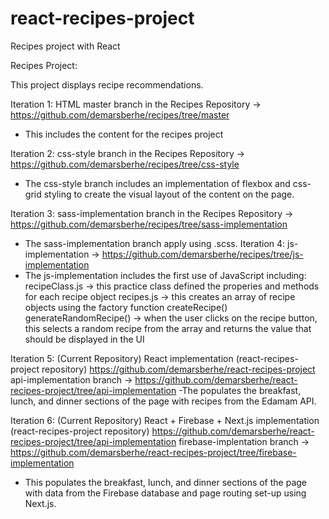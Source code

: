 # react-recipes-project
Recipes project with React

Recipes Project:

This project displays recipe recommendations.

Iteration 1: HTML master branch in the Recipes Repository -> https://github.com/demarsberhe/recipes/tree/master
- This includes the content for the recipes project

Iteration 2: css-style branch in the Recipes Repository  -> https://github.com/demarsberhe/recipes/tree/css-style
- The css-style branch includes an implementation of flexbox and css-grid styling to create the visual layout of the content on the page.

Iteration 3: sass-implementation branch in the Recipes Repository  -> https://github.com/demarsberhe/recipes/tree/sass-implementation
- The sass-implementation branch apply using .scss.
Iteration 4: js-implementation -> https://github.com/demarsberhe/recipes/tree/js-implementation
- The js-implementation includes the first use of JavaScript including:
recipeClass.js -> this practice class defined the properies and methods for each recipe object
recipes.js -> this creates an array of recipe objects using the factory function createRecipe()
generateRandomRecipe() -> when the user clicks on the recipe button, this selects a random recipe from the array and returns the value that should be displayed in the UI

Iteration 5: (Current Repository) React implementation (react-recipes-project repository) https://github.com/demarsberhe/react-recipes-project
api-implementation branch -> https://github.com/demarsberhe/react-recipes-project/tree/api-implementation
-The populates the breakfast, lunch, and dinner sections of the page with recipes from the Edamam API.

Iteration 6: (Current Repository) React + Firebase + Next.js implementation (react-recipes-project repository) https://github.com/demarsberhe/react-recipes-project/tree/api-implementation
firebase-implentation branch -> https://github.com/demarsberhe/react-recipes-project/tree/firebase-implementation
- This populates the breakfast, lunch, and dinner sections of the page with data from the Firebase database and page routing set-up using Next.js. 
